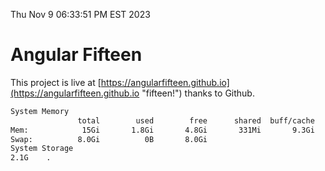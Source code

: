 Thu Nov  9 06:33:51 PM EST 2023

# Angular Fifteen


This project is live at [https://angularfifteen.github.io](https://angularfifteen.github.io "fifteen!") thanks to Github.

```bash
System Memory
               total        used        free      shared  buff/cache   available
Mem:            15Gi       1.8Gi       4.8Gi       331Mi       9.3Gi        13Gi
Swap:          8.0Gi          0B       8.0Gi
System Storage
2.1G	.
